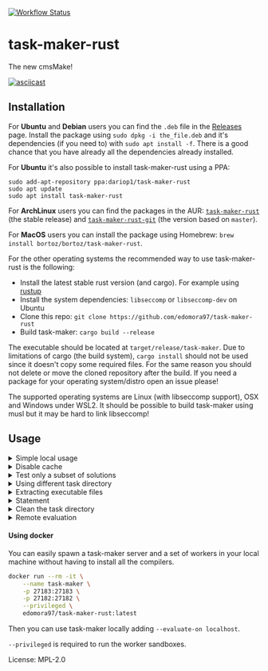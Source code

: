 [![Workflow Status](https://github.com/edomora97/task-maker-rust/workflows/Rust/badge.svg)](https://github.com/edomora97/task-maker-rust/actions?query=workflow%3A%22Rust%22)

# task-maker-rust

The new cmsMake!

[![asciicast](https://asciinema.org/a/301849.svg)](https://asciinema.org/a/301849)

## Installation
For **Ubuntu** and **Debian** users you can find the `.deb` file in the [Releases](https://github.com/edomora97/task-maker-rust/releases) page.
Install the package using `sudo dpkg -i the_file.deb` and it's dependencies (if you need to) with `sudo apt install -f`.
There is a good chance that you have already all the dependencies already installed.

For **Ubuntu** it's also possible to install task-maker-rust using a PPA:

```
sudo add-apt-repository ppa:dariop1/task-maker-rust
sudo apt update
sudo apt install task-maker-rust
```


For **ArchLinux** users you can find the packages in the AUR: [`task-maker-rust`](https://aur.archlinux.org/packages/task-maker-rust) (the stable release)
and [`task-maker-rust-git`](https://aur.archlinux.org/packages/task-maker-rust-git) (the version based on `master`).

For **MacOS** users you can install the package using Homebrew: `brew install bortoz/bortoz/task-maker-rust`.

For the other operating systems the recommended way to use task-maker-rust is the following:

- Install the latest stable rust version (and cargo). For example using [rustup](https://rustup.rs/)
- Install the system dependencies: `libseccomp` or `libseccomp-dev` on Ubuntu
- Clone this repo: `git clone https://github.com/edomora97/task-maker-rust`
- Build task-maker: `cargo build --release`

The executable should be located at `target/release/task-maker`.
Due to limitations of cargo (the build system), `cargo install` should not be used since it
doesn't copy some required files. For the same reason you should not delete or move the cloned
repository after the build. If you need a package for your operating system/distro open an issue
please!

The supported operating systems are Linux (with libseccomp support), OSX and Windows under WSL2.
It should be possible to build task-maker using musl but it may be hard to link libseccomp!

## Usage

<details>
<summary>Simple local usage</summary>

Run `task-maker-rust` in the task folder to compile and run everything.

Specifying no option all the caches are active, the next executions will be very fast, actually doing only what's needed.
</details>

<details>
<summary>Disable cache</summary>

If you really want to repeat the execution of something provide the `--no-cache` option:

```bash
task-maker-rust --no-cache
```

Without any options `--no-cache` won't use any caches.

If you want, for example, just redo the evaluations (maybe for retrying the timings), use
`--no-cache=evaluation`. The available options for `--no-cache` can be found with `--help`.

</details>

<details>
<summary>Test only a subset of solutions</summary>

Sometimes you only want to test only some solutions, speeding up the compilation and cleaning a
bit the output:

```bash
task-maker-rust sol1.cpp sol2.py
```

Note that you may or may not specify the folder of the solution (sol/ or solution/). You can
also specify only the prefix of the name of the solutions you want to check.

</details>

<details>
<summary>Using different task directory</summary>

By default the task in the current directory is executed, if you want to change the task without
`cd`-ing away:

```bash
task-maker-rust --task-dir ~/tasks/poldo
```

</details>

<details>
<summary>Extracting executable files</summary>

All the compiled files are kept in an internal folder but if you want to use them, for example
to debug a solution, passing `--copy-exe` all the useful files are copied to the `bin/` folder
inside the task directory.

```bash
task-maker-rust --copy-exe
```

</details>

<details>
<summary>Statement</summary>

If you don't want to build the statement files (and the booklet) just pass `--no-statement`.

```bash
task-maker-rust --no-statement
```

If you want just to build the statement you can use:

```bash
task-maker-tools booklet
```

This tool can also be used to build the contest's booklet.

</details>

<details>
<summary> Clean the task directory</summary>

If you want to clean everything, for example after the contest, simply run:
```bash
task-maker-tools clear
```

This will remove the files that can be regenerated from the task directory. Note that the
internal cache is not pruned by this command.

</details>

<details>
<summary>Remote evaluation</summary>

On a server (a machine accessible from clients and workers) run

```bash
task-maker-tools server
```

This will start `task-maker` in server mode, listening for connections from clients and workers
respectively on port 27182 and 27183.

Then on the worker machines start a worker with
```bash
task-maker-tools worker server_addr num
```

This will start a worker on that machine (**using a single core**), connecting to the server
and executing the jobs the server assigns. The `num` parameter can be used to distinguish
between multiple workers in the same machine.

For running a remote computation on your machine just add the `--evaluate-on` option, like:
```bash
task-maker-rust --evaluate-on server_addr
```

</details>

#### Using docker

You can easily spawn a task-maker server and a set of workers in your local machine without having to install all the compilers.

```bash
docker run --rm -it \
    --name task-maker \
    -p 27183:27183 \
    -p 27182:27182 \
    --privileged \
    edomora97/task-maker-rust:latest
```

Then you can use task-maker locally adding `--evaluate-on localhost`.

`--privileged` is required to run the worker sandboxes.

License: MPL-2.0
